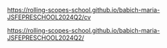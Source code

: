 https://rolling-scopes-school.github.io/babich-maria-JSFEPRESCHOOL2024Q2/cv

https://rolling-scopes-school.github.io/babich-maria-JSFEPRESCHOOL2024Q2/
